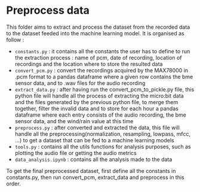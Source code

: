 # Preprocess data
This folder aims to extract and process the dataset from the recorded data to the dataset feeded into the machine learning model. It is organised as follow :
- `constants.py` : it contains all the constants the user has to define to run the extraction process : name of pcm, date of recording, location of recordings and the location where to store the resulted data
- `convert_pcm.py` : convert the recordings acquired by the MAX78000 in .pcm format to a pandas dataframe where a given row contains the bme sensor data, and to .wav files for the audio recording
- `extract_data.py` : after having run the convert_pcm_to_pickle.py file, this python file will handle all the process of extracting the micro:bit data and the files generated by the previous python file, to merge them together, filter the invalid data and to store for each hour a pandas dataframe where each entry consists of the audio recording, the bme sensor data, and the wind/rain value at this time
- `preprocess.py` : after converted and extracted the data, this file will handle all the preprocessing(normalization, resampling, lowpass, mfcc, ...) to get a dataset that can be fed to a machine learning models
- `tools.py` : contains all the utils functions for analysis purposes, such as plotting the audio file or getting the audio metrics
- `data_analysis.ipynb` : contains all the analysis made to the data

To get the final preprocessed dataset, first define all the constants in constants.py, then run convert_pcm, extract_data and preprocess in this order.
